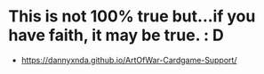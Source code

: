 # This is not 100% true but...if you have faith, it may be true. : D

- https://dannyxnda.github.io/ArtOfWar-Cardgame-Support/
